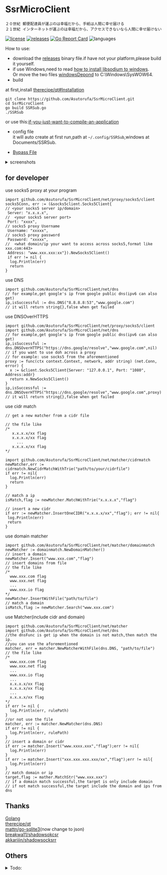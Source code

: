 # SsrMicroClient

```shell
２０世紀 郵便配達員が運ぶのは幸福だから、手紙は人間に幸せ届ける
２１世紀 インターネットが運ぶのは幸福だから、アクセスできないなら人間に幸せ届けない
```

[![license](https://img.shields.io/github/license/asutorufa/ssrmicroclient.svg)](https://raw.githubusercontent.com/Asutorufa/SsrMicroClient/master/LICENSE)
[![releases](https://img.shields.io/github/release-pre/asutorufa/ssrmicroclient.svg)](https://github.com/Asutorufa/SsrMicroClient/releases)
[![Go Report Card](https://goreportcard.com/badge/github.com/Asutorufa/SsrMicroClient)](https://goreportcard.com/report/github.com/Asutorufa/SsrMicroClient)
![languages](https://img.shields.io/github/languages/top/asutorufa/ssrmicroclient.svg)  
<!-- [![codebeat badge](https://codebeat.co/badges/ce94a347-64b1-4ee3-9b18-b95858e1c6b4)](https://codebeat.co/projects/github-com-asutorufa-ssrmicroclient-master) -->
How to use:

- download the [releases](https://github.com/Asutorufa/SsrMicroClient/releases) binary file.if have not your platform,please build it yourself.
- if use Windows,need to read [how to install libsodium to windows](https://github.com/Asutorufa/SsrMicroClient/blob/master/windows_use_ssr_python.md).  
  Or move the two files [windowsDepond](https://github.com/Asutorufa/SsrMicroClient/tree/OtherLanguage/Old/windowsDepond) to C:\Windows\SysWOW64.  
- build

at first,install [therecipe/qt#Installation](https://github.com/therecipe/qt#installation)

```shell script
git clone https://github.com/Asutorufa/SsrMicroClient.git
cd SsrMicroClient
go build SSRSub.go
./SSRSub
```
or use this:[if-you-just-want-to-compile-an-application](https://github.com/therecipe/qt/wiki/Installation-on-Linux#if-you-just-want-to-compile-an-application)  

- config file  
  it will auto create at first run,path at `~/.config/SSRSub`,windows at Documents/SSRSub.

- [Bypass File](https://github.com/Asutorufa/SsrMicroClient/tree/ACL)

<details>
<summary>screenshots</summary>
  
![image](https://raw.githubusercontent.com/Asutorufa/SsrMicroClient/master/img/gui_by_qt_dev1.png)  

</details>

<!-- [日本語](https://github.com/Asutorufa/SSRSubscriptionDecode/blob/master/readme_jp.md) [中文](https://github.com/Asutorufa/SSRSubscriptionDecode/blob/master/readme_cn.md) [other progrmammer language vision](https://github.com/Asutorufa/SSRSubscriptionDecode/blob/master/readme_others.md)    -->

## for developer

use socks5 proxy at your program

```golang
import github.com/Asutorufa/SsrMicroClient/net/proxy/socks5/client
socks5Conn, err := (&socks5client.Socks5Client{
// <your socks5 server ip/domain>
 Server: "x.x.x.x",
//  <your socks5 server port>
 Port: "xxxx",
// socks5 proxy Username
 Username: "xxxxx",
// socks5 proxy password
 Password: "xxxxx",
//  <what domain/ip your want to access across socks5,format like xxx.com:443>
 Address: "www.xxx.xxx:xx"}).NewSocks5Client()
 if err != nil {
  log.Println(err)
  return
}
```

use DNS

```golang
import github.com/Asutorufa/SsrMicroClient/net/dns
// for example,get google's ip from google public dns(ipv6 can also get)
ip,isSuccessful := dns.DNS("8.8.8.8:53","www.google.com")
// it will return string{},false when get failed
```

use DNSOverHTTPS

```golang
import github.com/Asutorufa/SsrMicroClient/net/proxy/socks5/client
import github.com/Asutorufa/SsrMicroClient/net/dns
// for example,get google's ip from google public dns(ipv6 can also get)
ip,isSuccessful := dns.DNSOverHTTPS("https://dns.google/resolve","www.google.com",nil)
// if you want to use doh across a proxy
// for example: use socks5 from the aforementioned
proxy := func(ctx context.Context, network, addr string) (net.Conn, error) {
  x := &client.Socks5Client{Server: "127.0.0.1", Port: "1080", Address:addr}
  return x.NewSocks5Client()
}
ip,isSuccessful := dns.DNSOverHTTPS("https://dns.google/resolve","www.google.com",proxy)
// it will return string{},false when get failed
```

use cidr match

```golang
// get a new matcher from a cidr file

// the file like
/* 
   x.x.x.x/xx flag
   x.x.x.x/xx flag
     ...
   x.x.x.x/xx flag
*/

import github.com/Asutorufa/SsrMicroClient/net/matcher/cidrmatch
newMatcher,err := cidrmatch.NewCidrMatchWithTrie("path/to/your/cidrfile")
if err != nil{
  log.Println(err)
  return
}

// match a ip
isMatch,flag := newMatcher.MatchWithTrie("x.x.x.x","flag")

// insert a new cidr
if err := newMatcher.InsertOneCIDR("x.x.x.x/xx","flag"); err != nil{
 log.Println(err)
 return
}
```

use domain matcher

```golang
import github.com/Asutorufa/SsrMicroClient/net/matcher/domainmatch
newMatcher := domainmatch.NewDomainMatcher()
// insert a domain
newMatcher.Insert("www.xxx.com","flag")
// insert domains from file
// the file like
/*
  www.xxx.com flag
  www.xxx.net flag
  ...
  www.xxx.io flag
*/
newMatcher.InsertWithFile("path/to/file")
// match a domain
isMatch,flag := newMatcher.Search("www.xxx.com")
```

use Matcher(include cidr and domain)

```golang
import github.com/Asutorufa/SsrMicroClient/net/matcher
import github.com/Asutorufa/SsrMicroClient/net/dns
//the dnsFunc is get ip when the domain is not match,then match the ip.
//you can use the aforementioned
matcher, err = matcher.NewMatcherWithFile(dns.DNS, "path/to/file")
// the file like
/*
  www.xxx.com flag
  www.xxx.net flag
  ...
  www.xxx.io flag
  ...
  x.x.x.x/xx flag
  x.x.x.x/xx flag
  ...
  x.x.x.x/xx flag
*/
if err != nil {
  log.Println(err, rulePath)
}
//or not use the file
matcher, err := matcher.NewMatcher(dns.DNS)
if err != nil {
  log.Println(err, rulePath)
}
// insert a domain or cidr
if err := matcher.Insert("www.xxxx.xxx","flag");err != nil{
  log.Println(err)
}
if err := matcher.Insert("xxx.xxx.xxx.xxx/xx","flag");err != nil{
  log.Println(err)
}
// match domain or ip
target,flag := mather.MatchStr("www.xxx.xxx")
// if a domain match successful,the target is only include domain
// if not match successful,the target include the domain and ips from dns
```

## Thanks

[Golang](https://golang.org)  
[therecipe/qt](https://github.com/therecipe/qt)  
[mattn/go-sqlite3](https://github.com/mattn/go-sqlite3)(now change to json)  
[breakwa11/shadowsokcsr](https://github.com/shadowsocksr-backup/shadowsocksr)  
[akkariiin/shadowsocksrr](https://github.com/shadowsocksrr/shadowsocksr/tree/akkariiin/dev)  

## Others

<details>
<summary>Todo:</summary>

- [x] add bypass
  - add bypass by socks5 to socks5 and socks5 to http.I need more information about iptables redirection and ss-redir.
- [x] ss link compatible.  
  - [ ] need more ss link template.
- [x] support http proxy.  
  - [x] fixed,problem is http's keep-alive.~~already know bug: telegram cant use,the server repose "request URI to long",I don't know how to fix.~~
- [ ] create shortcut at first run,auto move or copy file to config path.
- [ ] add `-h` argument to show help.
- [x] add DOH.
- [x] have a GUI.

</details>
